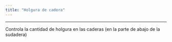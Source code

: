 ```yaml
---
title: "Holgura de cadera"
---
```


***

Controla la cantidad de holgura en las caderas (en la parte de abajo de la sudadera)





